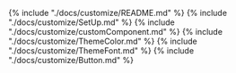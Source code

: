 {% include "./docs/customize/README.md" %}
{% include "./docs/customize/SetUp.md" %}
{% include "./docs/customize/customComponent.md" %}
{% include "./docs/customize/ThemeColor.md" %}
{% include "./docs/customize/ThemeFont.md" %}
{% include "./docs/customize/Button.md" %}
